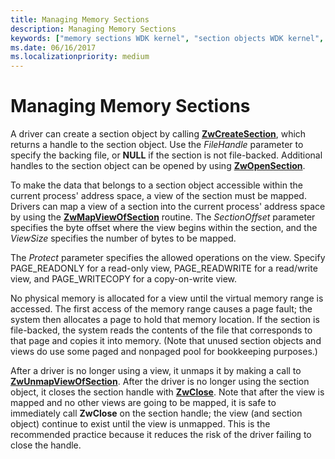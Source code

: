 ```yaml
---
title: Managing Memory Sections
description: Managing Memory Sections
keywords: ["memory sections WDK kernel", "section objects WDK kernel", "views WDK memory section", "mapping section views"]
ms.date: 06/16/2017
ms.localizationpriority: medium
---
```


# Managing Memory Sections





A driver can create a section object by calling [**ZwCreateSection**](/windows-hardware/drivers/ddi/wdm/nf-wdm-zwcreatesection), which returns a handle to the section object. Use the *FileHandle* parameter to specify the backing file, or **NULL** if the section is not file-backed. Additional handles to the section object can be opened by using [**ZwOpenSection**](/windows-hardware/drivers/ddi/wdm/nf-wdm-zwopensection).

To make the data that belongs to a section object accessible within the current process' address space, a view of the section must be mapped. Drivers can map a view of a section into the current process' address space by using the [**ZwMapViewOfSection**](/windows-hardware/drivers/ddi/wdm/nf-wdm-zwmapviewofsection) routine. The *SectionOffset* parameter specifies the byte offset where the view begins within the section, and the *ViewSize* specifies the number of bytes to be mapped.

The *Protect* parameter specifies the allowed operations on the view. Specify PAGE\_READONLY for a read-only view, PAGE\_READWRITE for a read/write view, and PAGE\_WRITECOPY for a copy-on-write view.

No physical memory is allocated for a view until the virtual memory range is accessed. The first access of the memory range causes a page fault; the system then allocates a page to hold that memory location. If the section is file-backed, the system reads the contents of the file that corresponds to that page and copies it into memory. (Note that unused section objects and views do use some paged and nonpaged pool for bookkeeping purposes.)

After a driver is no longer using a view, it unmaps it by making a call to [**ZwUnmapViewOfSection**](/windows-hardware/drivers/ddi/wdm/nf-wdm-zwunmapviewofsection). After the driver is no longer using the section object, it closes the section handle with [**ZwClose**](/windows-hardware/drivers/ddi/ntifs/nf-ntifs-ntclose). Note that after the view is mapped and no other views are going to be mapped, it is safe to immediately call **ZwClose** on the section handle; the view (and section object) continue to exist until the view is unmapped. This is the recommended practice because it reduces the risk of the driver failing to close the handle.

 

